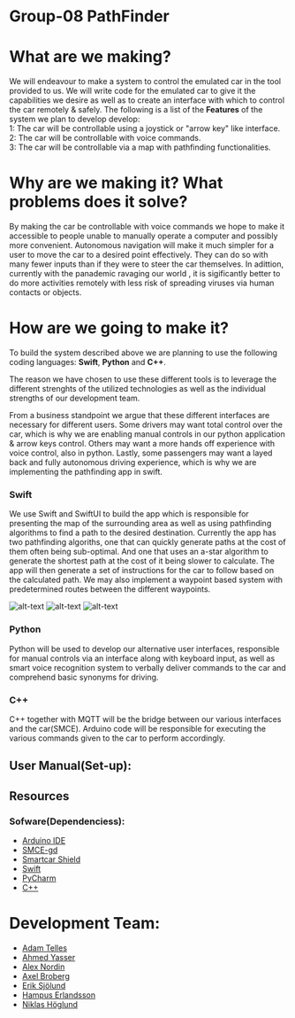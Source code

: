 # Group-08 PathFinder
# What are we making?

We will endeavour to make a system to control the emulated car in the tool provided to us. We will write code for the emulated car to give it the capabilities we desire as well as to create an interface with which to control the car remotely & safely.
The following is a list of the **Features** of the system we plan to develop develop: \
      1: The car will be controllable using a joystick or "arrow key" like interface. \
      2: The car will be controllable with voice commands. \
      3: The car will be controllable via a map with pathfinding functionalities.
      
# Why are we making it? What problems does it solve?

By making the car be controllable with voice commands we hope to make it accessible to people unable to manually operate a computer and possibly more convenient. Autonomous navigation will make it much simpler for a user to move the car to a desired point effectively. They can do so with many fewer inputs than if they were to steer the car themselves.
In adittion, currently with the panademic ravaging our world , it is sigificantly better to do more activities remotely with less risk of spreading viruses via human contacts or objects.

# How are we going to make it?

To build the system described above we are planning to use the following coding languages: **Swift**, **Python** and **C++**.

The reason we have chosen to use these different tools is to leverage the different strenghts of the utilized technologies as well as the individual strengths of our development team.

From a business standpoint we argue that these different interfaces are necessary for different users. Some drivers may want total control over the car, which is why we are enabling  manual controls in our python application & arrow keys control. Others may want a more hands off experience with voice control, also in python. Lastly, some passengers may want a layed back and fully autonomous driving experience, which is why we are implementing the pathfinding app in swift.

### Swift

We use Swift and SwiftUI to build the app which is responsible for presenting the map of the surrounding area as well as using pathfinding algorithms to find a path to the desired destination. Currently the app has two pathfinding algoriths, one that can quickly generate paths at the cost of them often being sub-optimal. And one that uses an a-star algorithm to generate the shortest path at the cost of it being slower to calculate. The app will then generate a set of instructions for the car to follow based on the calculated path. We may also implement a waypoint based system with predetermined routes between the different waypoints.

![alt-text](https://github.com/DIT112-V21/group-08/blob/master/swift/pathfinder/Preview%20Content/DemoGIFs/NodeMap.gif) ![alt-text](https://github.com/DIT112-V21/group-08/blob/master/swift/pathfinder/Preview%20Content/DemoGIFs/Astar.gif) ![alt-text](https://github.com/DIT112-V21/group-08/blob/master/swift/pathfinder/Preview%20Content/DemoGIFs/Waypoints.gif)

### Python

Python will be used to develop our alternative user interfaces, responsible for manual controls via an interface along with keyboard input, as well as smart voice recognition system to verbally deliver commands to the car and comprehend basic synonyms for driving.

### C++

C++ together with MQTT will be the bridge between our various interfaces and the car(SMCE). Arduino code will be responsible for executing the various commands given to the car to perform accordingly.

## User Manual(Set-up):

## Resources

### Sofware(Dependenciess):

- [Arduino IDE](https://www.arduino.cc/en/software)
- [SMCE-gd](https://github.com/ItJustWorksTM/smce-gd)
- [Smartcar Shield](https://platisd.github.io/smartcar_shield/index.html)
- [Swift](https://swift.org/download/)
- [PyCharm](https://www.jetbrains.com/pycharm/)
- [C++](https://www.jetbrains.com/clion/?gclid=CjwKCAjwtJ2FBhAuEiwAIKu19nQfybBlmVgNuk8aOl7V7R__jwzHdAKu_jqeAhlLfO1aTcjLJXvwyRoCoK8QAvD_BwE&gclsrc=aw.ds)

# Development Team:

- [Adam Telles](https://github.com/adamtelles)
- [Ahmed Yasser](https://github.com/AhmedYasser-gu)
- [Alex Nordin](https://github.com/Alnor985)
- [Axel Broberg](https://github.com/AxelBroberg)
- [Erik Sjölund](https://github.com/esjolund)	
- [Hampus Erlandsson](https://github.com/BrutalFrost)  
- [Niklas Höglund](https://github.com/NiklasHoglund)   



